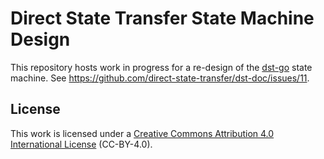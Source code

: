 # Direct State Transfer State Machine Design

This repository hosts work in progress for a re-design of the
[dst-go](https://github.com/direct-state-transfer/dst-go) state machine.
See https://github.com/direct-state-transfer/dst-doc/issues/11.

## License

This work is licensed under a [Creative Commons Attribution 4.0 International
License](http://creativecommons.org/licenses/by/4.0/) (CC-BY-4.0).
